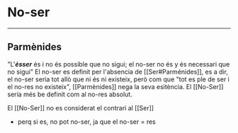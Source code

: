 # No-ser
___
## Parmènides
"L'***èsser*** és i no és possible que no sigui; el no-ser no és y és necessari que no sigui"
El no-ser es definit per l'absencia de [[Ser#Parménides]], es a dir, el no-ser seria tot allò que ni és ni existeix, però com que "tot es ple de ser i el no-res no existeix", [[Parmènides]] nega la seva esitència.
El [[No-Ser]] sería més be definit com al no-res absolut.

El [[No-Ser]] no es considerat el contrari al [[Ser]]
- perq si es, no pot no-ser, ja que el no-ser = res